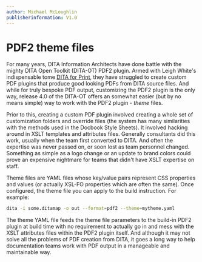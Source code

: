 ```yaml
---
author: Michael McLoughlin
publisherinformation: V1.0
---
```


# PDF2 theme files

For many years, DITA Information Architects have done battle with the mighty DITA Open Toolkit (DITA-OT) PDF2 plugin. Armed with Leigh White's indispensable tome [DITA for Print](https://xmlpress.net/publications/dita/dita-for-print/), they have struggled to create custom PDF plugins that produce good looking PDFs from DITA source files. And while for truly bespoke PDF output, customizing the PDF2 plugin is the only way, release 4.0 of the DITA-OT offers an somewhat easier (but by no means simple) way to work with the PDF2 plugin - *theme* files.

Prior to this, creating a custom PDF plugin involved creating a whole set of customization folders and override files (the system has many similarities with the methods used in the Docbook Style Sheets). It involved hacking around in XSLT templates and attributes files. Generally consultants did this work, usually when the team first converted to DITA. And often the expertise was never passed on, or soon lost as team personnel changed. Something as simple as a logo change or an update to brand colors could prove an expensive nightmare for teams that didn't have XSLT expertise on staff.

Theme files are YAML files whose key/value pairs represent CSS properties and values (or actually XSL-FO properties which are often the same). Once configured, the theme file you can apply to the build instruction. For example:

```bash
dita -i some.ditamap -o out --format=pdf2 --theme=mytheme.yaml
```

The theme YAML file feeds the theme file parameters to the build-in PDF2 plugin at build time with no requirement to actually go in and mess with the XSLT attributes files within the PDF2 plugin itself. And although it may not solve all the problems of PDF creation from DITA, it goes a long way to help documentation teams work with PDF output in a manageable and maintainable way.